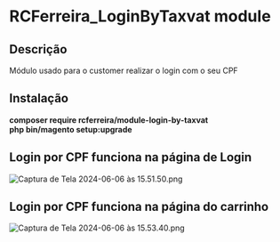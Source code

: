 # RCFerreira_LoginByTaxvat module


## Descrição

Módulo usado para o customer realizar o login com o seu CPF

## Instalação

<b>composer require rcferreira/module-login-by-taxvat</b><br/>
<b>php bin/magento setup:upgrade</b>


## Login por CPF funciona na página de Login
![Captura de Tela 2024-06-06 às 15.51.50.png](..%2F..%2F..%2F..%2F..%2F..%2F..%2F..%2Fvar%2Ffolders%2Fs1%2Fjn940qwj31gdn3p79zqx5_dm0000gn%2FT%2FTemporaryItems%2FNSIRD_screencaptureui_q5P3UT%2FCaptura%20de%20Tela%202024-06-06%20%C3%A0s%2015.51.50.png)

## Login por CPF funciona na página do carrinho
![Captura de Tela 2024-06-06 às 15.53.40.png](..%2F..%2F..%2F..%2F..%2F..%2F..%2F..%2Fvar%2Ffolders%2Fs1%2Fjn940qwj31gdn3p79zqx5_dm0000gn%2FT%2FTemporaryItems%2FNSIRD_screencaptureui_VvQaeD%2FCaptura%20de%20Tela%202024-06-06%20%C3%A0s%2015.53.40.png)
